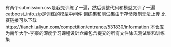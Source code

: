 有两个submission.csv是我先训练了一遍，然后调整代码和模型又训了一遍
catboost_info.zip是训练的模型中间件
训练集和测试集由于存储限制无法上传
比赛链接可以下载
https://tianchi.aliyun.com/competition/entrance/531830/information
本仓库为南华大学-李豪的深度学习课程设计仓库包含提交的所有文件除去测试集和训练集
